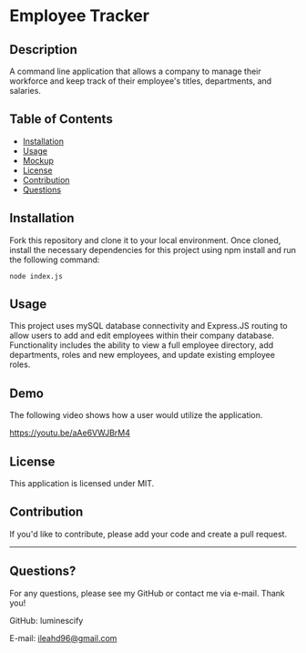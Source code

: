 # Employee Tracker

## Description
A command line application that allows a company to manage their workforce and keep track of their employee's titles, departments, and salaries.

## Table of Contents

- [Installation](#installation)
- [Usage](#usage)
- [Mockup](#mockup)
- [License](#license)
- [Contribution](#contribution)
- [Questions](#questions)

## Installation
Fork this repository and clone it to your local environment. Once cloned, install the necessary dependencies for this project using npm install and run the following command:

```
node index.js
```

## Usage

This project uses mySQL database connectivity and Express.JS routing to allow users to add and edit employees within their company database. Functionality includes the ability to view a full employee directory, add departments, roles and new employees, and update existing employee roles.

## Demo

The following video shows how a user would utilize the application.

https://youtu.be/aAe6VWJBrM4

## License

This application is licensed under MIT.

## Contribution

If you'd like to contribute, please add your code and create a pull request.

---

## Questions?
For any questions, please see my GitHub or contact me via e-mail. Thank you!

GitHub: luminescify

E-mail: ileahd96@gmail.com

